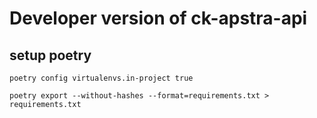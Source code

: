# Developer version of ck-apstra-api


## setup poetry

```
poetry config virtualenvs.in-project true
```

```
poetry export --without-hashes --format=requirements.txt > requirements.txt
```

